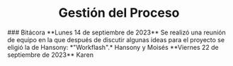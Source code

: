 ﻿<center><h1>Gestión del Proceso</h1></center>
### Bitácora
**Lunes 14 de septiembre de 2023**
Se realizó una reunión de equipo en la que después de discutir algunas ideas para el proyecto se eligió la de Hansony: *"Workflash".*
Hansony y Moisés 
**Viernes 22 de septiembre de 2023**
Karen 

<!--stackedit_data:
eyJoaXN0b3J5IjpbNDM1NjM3MDQ5XX0=
-->